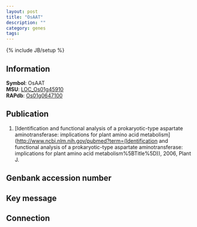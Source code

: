 ```yaml
---
layout: post
title: "OsAAT"
description: ""
category: genes
tags: 
---
```

{% include JB/setup %}

## Information
__Symbol__: OsAAT  
__MSU__: [LOC_Os01g45910](http://rice.plantbiology.msu.edu/cgi-bin/ORF_infopage.cgi?orf=LOC_Os01g45910)  
__RAPdb__: [Os01g0647100](http://rapdb.dna.affrc.go.jp/viewer/gbrowse_details/irgsp1?name=Os01g0647100)  

## Publication
1. [Identification and functional analysis of a prokaryotic-type aspartate aminotransferase: implications for plant amino acid metabolism](http://www.ncbi.nlm.nih.gov/pubmed?term=(Identification and functional analysis of a prokaryotic-type aspartate aminotransferase: implications for plant amino acid metabolism%5BTitle%5D)), 2006, Plant J.

## Genbank accession number

## Key message

## Connection


